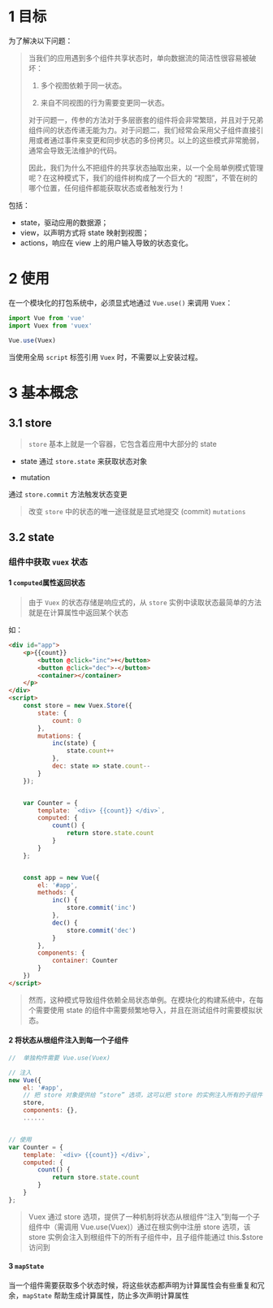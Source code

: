 # 1 目标
为了解决以下问题：

> 当我们的应用遇到多个组件共享状态时，单向数据流的简洁性很容易被破坏：
> 
> 1. 多个视图依赖于同一状态。
>
> 2. 来自不同视图的行为需要变更同一状态。
>
> 对于问题一，传参的方法对于多层嵌套的组件将会非常繁琐，并且对于兄弟组件间的状态传递无能为力。对于问题二，我们经常会采用父子组件直接引用或者通过事件来变更和同步状态的多份拷贝。以上的这些模式非常脆弱，通常会导致无法维护的代码。
> 
> 因此，我们为什么不把组件的共享状态抽取出来，以一个全局单例模式管理呢？在这种模式下，我们的组件树构成了一个巨大的 “视图”，不管在树的哪个位置，任何组件都能获取状态或者触发行为！

包括：
- state，驱动应用的数据源；
- view，以声明方式将 state 映射到视图；
- actions，响应在 view 上的用户输入导致的状态变化。

 
# 2 使用

在一个模块化的打包系统中，必须显式地通过 `Vue.use()` 来调用 `Vuex`：

```javascript
import Vue from 'vue'
import Vuex from 'vuex'

Vue.use(Vuex)
```

当使用全局 `script` 标签引用 `Vuex` 时，不需要以上安装过程。

# 3 基本概念
## 3.1 store

> `store` 基本上就是一个容器，它包含着应用中大部分的 state

- state
通过 `store.state` 来获取状态对象

- mutation
 
通过 `store.commit` 方法触发状态变更

> 改变 `store` 中的状态的唯一途径就是显式地提交 (commit) `mutations`

## 3.2 state

### 组件中获取 `vuex` 状态

#### 1 `computed`属性返回状态
> 由于 `Vuex` 的状态存储是响应式的，从 `store` 实例中读取状态最简单的方法就是在计算属性中返回某个状态

如：
```html
<div id="app">
    <p>{{count}}
        <button @click="inc">+</button>
        <button @click="dec">-</button>
        <container></container>
    </p>
</div>
<script>
    const store = new Vuex.Store({
        state: {
            count: 0
        },
        mutations: {
            inc(state) {
                state.count++
            },
            dec: state => state.count--
        }
    });


    var Counter = {
        template: `<div> {{count}} </div>`,
        computed: {
            count() {
                return store.state.count
            }
        }
    };


    const app = new Vue({
        el: '#app',
        methods: {
            inc() {
                store.commit('inc')
            },
            dec() {
                store.commit('dec')
            }
        },
        components: {
            container: Counter
        }
    })
</script>
```

> 然而，这种模式导致组件依赖全局状态单例。在模块化的构建系统中，在每个需要使用 state 的组件中需要频繁地导入，并且在测试组件时需要模拟状态。


#### 2 将状态从根组件注入到每一个子组件

```javascript
//  单独构件需要 Vue.use(Vuex)

// 注入
new Vue({
    el: '#app',
    // 把 store 对象提供给 “store” 选项，这可以把 store 的实例注入所有的子组件
    store,
    components: {},
    ......


// 使用
var Counter = {
    template: `<div> {{count}} </div>`,
    computed: {
        count() {
            return store.state.count
        }
    }
};
```

> Vuex 通过 store 选项，提供了一种机制将状态从根组件“注入”到每一个子组件中（需调用 Vue.use(Vuex)）通过在根实例中注册 store 选项，该 store 实例会注入到根组件下的所有子组件中，且子组件能通过 this.$store 访问到

#### 3 `mapState`
当一个组件需要获取多个状态时候，将这些状态都声明为计算属性会有些重复和冗余，`mapState` 帮助生成计算属性，防止多次声明计算属性
